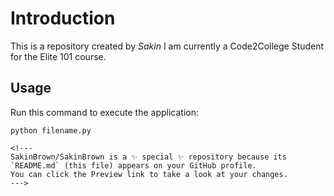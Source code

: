 # Introduction


This is a repository created by *Sakin*
I am currently a Code2College Student for the Elite 101 course.


## Usage


Run this command to execute the application:


`python filename.py`

 

```
<!---
SakinBrown/SakinBrown is a ✨ special ✨ repository because its `README.md` (this file) appears on your GitHub profile.
You can click the Preview link to take a look at your changes.
--->
